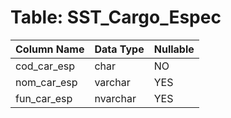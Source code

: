 # Table: SST_Cargo_Espec

| Column Name | Data Type | Nullable |
|-------------|-----------|----------|
| cod_car_esp | char | NO |
| nom_car_esp | varchar | YES |
| fun_car_esp | nvarchar | YES |

